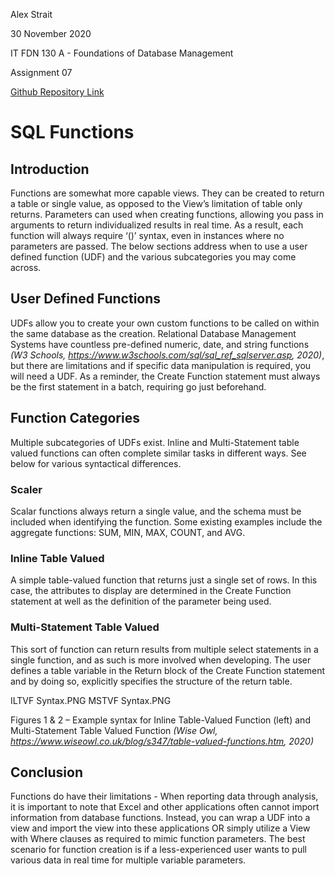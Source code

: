 Alex Strait

30 November 2020

IT FDN 130 A - Foundations of Database Management

Assignment 07

[Github Repository Link](https://github.com/A-Strait/DBFoundations-Module07)

# SQL Functions

## Introduction
Functions are somewhat more capable views. They can be created to return a table or single value, as opposed to the View’s limitation of table only returns. Parameters can used when creating functions, allowing you pass in arguments to return individualized results in real time. As a result, each function will always require ‘()’ syntax, even in instances where no parameters are passed. The below sections address when to use a user defined function (UDF) and the various subcategories you may come across.

## User Defined Functions
UDFs allow you to create your own custom functions to be called on within the same database as the creation. Relational Database Management Systems have countless pre-defined numeric, date, and string functions  *(W3 Schools, https://www.w3schools.com/sql/sql_ref_sqlserver.asp, 2020)*, but there are limitations and if specific data manipulation is required, you will need a UDF. As a reminder, the Create Function statement must always be the first statement in a batch, requiring go just beforehand.

## Function Categories
Multiple subcategories of UDFs exist. Inline and Multi-Statement table valued functions can often complete similar tasks in different ways. See below for various syntactical differences.

### Scaler
Scalar functions always return a single value, and the schema must be included when identifying the function. Some existing examples include the aggregate functions:  SUM, MIN, MAX, COUNT, and AVG. 

### Inline Table Valued
A simple table-valued function that returns just a single set of rows. In this case, the attributes to display are determined in the Create Function statement at well as the definition of the parameter being used.

### Multi-Statement Table Valued
This sort of function can return results from multiple select statements in a single function, and as such is more involved when developing. The user defines a table variable in the Return block of the Create Function statement and by doing so, explicitly specifies the structure of the return table.

ILTVF Syntax.PNG
MSTVF Syntax.PNG

Figures 1 & 2 – Example syntax for Inline Table-Valued Function (left) and Multi-Statement Table Valued Function *(Wise Owl, https://www.wiseowl.co.uk/blog/s347/table-valued-functions.htm, 2020)*

## Conclusion
Functions do have their limitations - When reporting data through analysis, it is important to note that Excel and other applications often cannot import information from database functions. Instead, you can wrap a UDF into a view and import the view into these applications OR simply utilize a View with Where clauses as required to mimic function parameters. The best scenario for function creation is if a less-experienced user wants to pull various data in real time for multiple variable parameters.
